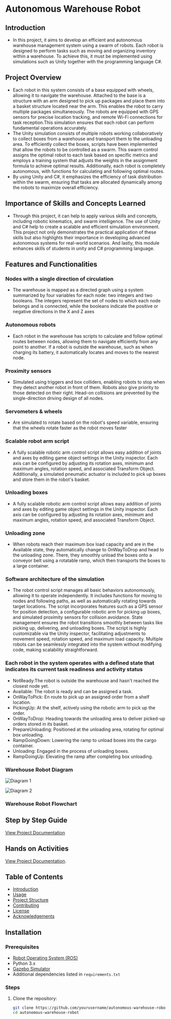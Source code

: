 # Autonomous Warehouse Robot
## Introduction
- In this project, it aims to develop an efficient and autonomous warehouse management system using a swarm of robots. Each robot is designed to perform tasks such as moving and organizing inventory within a warehouse. To achieve this, it must be implemented using simulations such as Unity together with the programming language C#. 
## Project Overview
- Each robot in this system consists of a base equipped with wheels, allowing it to navigate the warehouse. Attached to the base is a structure with an arm designed to pick up packages and place them into a basket structure located near the arm. This enables the robot to carry multiple packages simultaneously. The robots are equipped with GPS sensors for precise location tracking, and remote Wi-Fi connections for task reception.This simulation ensures that each robot can perform fundamental operations accurately. 
- The Unity simulation consists of multiple robots working collaboratively to collect boxes from a warehouse and transport them to the unloading area. To efficiently collect the boxes, scripts have been implemented that allow the robots to be controlled as a swarm. This swarm control assigns the optimal robot to each task based on specific metrics and employs a training system that adjusts the weights in the assignment formula to achieve optimal results. Additionally, each robot is completely autonomous, with functions for calculating and following optimal routes.
- By using Unity and C#, it emphasizes the efficiency of task distribution within the swarm, ensuring that tasks are allocated dynamically among the robots to maximize overall efficiency.
## Importance of Skills and Concepts Learned
- Through this project, it can help to apply various skills and concepts, including robotic kinematics, and swarm intelligence. The use of Unity and C# help to create a scalable and efficient simulation environment. This project not only demonstrates the practical application of these skills but also highlights their importance in developing advanced autonomous systems for real-world scenarios. And lastly, this module enhances skills of students in unity and C# programming language.
  
## Features and Functionalities
### Nodes with a single direction of circulation
- The warehouse is mapped as a directed graph using a system summarized by four variables for each node: two integers and two booleans. The integers represent the set of nodes to which each node belongs and is connected, while the booleans indicate the positive or negative directions in the X and Z axes
### Autonomous robots
- Each robot in the warehouse has scripts to calculate and follow optimal routes between nodes, allowing them to navigate efficiently from any point to another. If a robot is outside the warehouse, such as when charging its battery, it automatically locates and moves to the nearest node.
### Proximity sensors
- Simulated using triggers and box colliders, enabling robots to stop when they detect another robot in front of them. Robots also give priority to those detected on their right. Head-on collisions are prevented by the single-direction driving design of all nodes.
### Servometers & wheels
- Are simulated to rotate based on the robot's speed variable, ensuring that the wheels rotate faster as the robot moves faster
### Scalable robot arm script
- A fully scalable robotic arm control script allows easy addition of joints and axes by editing game object settings in the Unity inspector. Each axis can be configured by adjusting its rotation axes, minimum and maximum angles, rotation speed, and associated Transform Object. Additionally, a simulated pneumatic actuator is included to pick up boxes and store them in the robot's basket.
### Unloading boxes
- A fully scalable robotic arm control script allows easy addition of joints and axes by editing game object settings in the Unity inspector. Each axis can be configured by adjusting its rotation axes, minimum and maximum angles, rotation speed, and associated Transform Object.
### Unloading zone
- When robots reach their maximum box load capacity and are in the Available state, they automatically change to OnWayToDrop and head to the unloading zone. There, they smoothly unload the boxes onto a conveyor belt using a rotatable ramp, which then transports the boxes to a large container.
### Software architecture of the simulation
- The robot control script manages all basic behaviors autonomously, allowing it to operate independently. It includes functions for moving to nodes and following paths, as well as automatically rotating towards target locations. The script incorporates features such as a GPS sensor for position detection, a configurable robotic arm for picking up boxes, and simulated proximity sensors for collision avoidance. State management ensures the robot transitions smoothly between tasks like picking up, delivering, and unloading boxes. The script is highly customizable via the Unity inspector, facilitating adjustments to movement speed, rotation speed, and maximum load capacity. Multiple robots can be seamlessly integrated into the system without modifying code, making scalability straightforward.
### Each robot in the system operates with a defined state that indicates its current task readiness and activity status
- NotReady:The robot is outside the warehouse and hasn't reached the closest node yet.
- Available: The robot is ready and can be assigned a task.
- OnWayToPick: En route to pick up an assigned order from a shelf location.
- PickingUp: At the shelf, actively using the robotic arm to pick up the order.
- OnWayToDrop: Heading towards the unloading area to deliver picked-up orders stored in its basket.
- PrepareUnloading: Positioned at the unloading area, rotating for optimal box unloading.
- RampGoingDown: Lowering the ramp to unload boxes into the cargo container.
- Unloading: Engaged in the process of unloading boxes.
- RampGoingUp: Elevating the ramp after completing box unloading.

### Warehouse Robot Diagram
![Diagram 1](diagram1.png)

![Diagram 2](diagram2.png)

### Warehouse Robot Flowchart 


## Step by Step Guide 
  [View Project Documentation](https://docs.google.com/document/d/1z00WWJby2H_2fDr9AnieJ0wVluwxYejQ/editusp=sharing&ouid=101734205070446539416&rtpof=true&sd=true)

## Hands on Activities
  [View Project Documentation](https://docs.google.com/document/d/1QbCU5kkR3be_CvvwBwkss8JpcggZEdoY/edit?usp=sharing&ouid=101734205070446539416&rtpof=true&sd=true).








## Table of Contents
- [Introduction](#Introduction)
- [Usage](#usage)
- [Project Structure](#project-structure)
- [Contributing](#contributing)
- [License](#license)
- [Acknowledgements](#acknowledgements)

## Installation
### Prerequisites
- [Robot Operating System (ROS)](http://www.ros.org/)
- Python 3.x
- [Gazebo Simulator](http://gazebosim.org/)
- Additional dependencies listed in `requirements.txt`

### Steps
1. Clone the repository:
   ```bash
   git clone https://github.com/yourusername/autonomous-warehouse-robot.git
   cd autonomous-warehouse-robot
